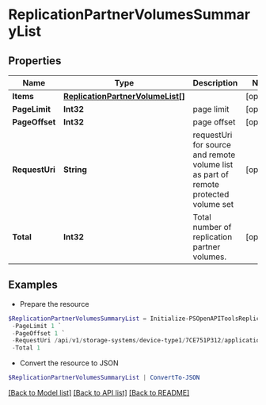 # ReplicationPartnerVolumesSummaryList
## Properties

Name | Type | Description | Notes
------------ | ------------- | ------------- | -------------
**Items** | [**ReplicationPartnerVolumeList[]**](ReplicationPartnerVolumeList.md) |  | [optional] 
**PageLimit** | **Int32** | page limit | [optional] 
**PageOffset** | **Int32** | page offset | [optional] 
**RequestUri** | **String** | requestUri for source and remote volume list as part of remote protected volume set | [optional] 
**Total** | **Int32** | Total number of replication partner volumes. | [optional] 

## Examples

- Prepare the resource
```powershell
$ReplicationPartnerVolumesSummaryList = Initialize-PSOpenAPIToolsReplicationPartnerVolumesSummaryList  -Items null `
 -PageLimit 1 `
 -PageOffset 1 `
 -RequestUri /api/v1/storage-systems/device-type1/7CE751P312/applicationsets/0af26e4430948dd5c37bea1757107caf/replication-partners/0af26e4430548dd5c37bea1757107caf/volumes `
 -Total 1
```

- Convert the resource to JSON
```powershell
$ReplicationPartnerVolumesSummaryList | ConvertTo-JSON
```

[[Back to Model list]](../README.md#documentation-for-models) [[Back to API list]](../README.md#documentation-for-api-endpoints) [[Back to README]](../README.md)


